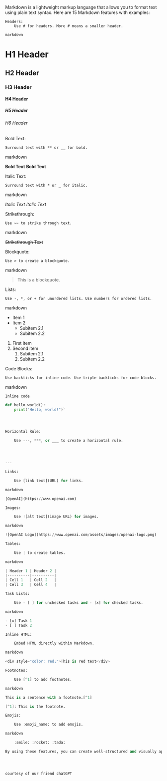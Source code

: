 Markdown is a lightweight markup language that allows you to format text using plain text syntax. Here are 15 Markdown features with examples:

    Headers:
        Use # for headers. More # means a smaller header.

    markdown

# H1 Header
## H2 Header
### H3 Header
#### H4 Header
##### H5 Header
###### H6 Header

Bold Text:

    Surround text with ** or __ for bold.

markdown

**Bold Text**
__Bold Text__

Italic Text:

    Surround text with * or _ for italic.

markdown

*Italic Text*
_Italic Text_

Strikethrough:

    Use ~~ to strike through text.

markdown

~~Strikethrough Text~~

Blockquote:

    Use > to create a blockquote.

markdown

> This is a blockquote.

Lists:

    Use -, *, or + for unordered lists. Use numbers for ordered lists.

markdown

- Item 1
- Item 2
  - Subitem 2.1
  - Subitem 2.2

1. First item
2. Second item
   1. Subitem 2.1
   2. Subitem 2.2

Code Blocks:

    Use backticks for inline code. Use triple backticks for code blocks.

markdown

`Inline code`

```python
def hello_world():
    print("Hello, world!")`




Horizontal Rule:

    Use ---, ***, or ___ to create a horizontal rule.




---

Links:

    Use [link text](URL) for links.

markdown

[OpenAI](https://www.openai.com)

Images:

    Use ![alt text](image URL) for images.

markdown

![OpenAI Logo](https://www.openai.com/assets/images/openai-logo.png)

Tables:

    Use | to create tables.

markdown

| Header 1 | Header 2 |
|----------|----------|
| Cell 1   | Cell 2   |
| Cell 3   | Cell 4   |

Task Lists:

    Use - [ ] for unchecked tasks and - [x] for checked tasks.

markdown

- [x] Task 1
- [ ] Task 2

Inline HTML:

    Embed HTML directly within Markdown.

markdown

<div style="color: red;">This is red text</div>

Footnotes:

    Use [^1] to add footnotes.

markdown

This is a sentence with a footnote.[^1]

[^1]: This is the footnote.

Emojis:

    Use :emoji_name: to add emojis.

markdown

    :smile: :rocket: :tada:

By using these features, you can create well-structured and visually appealing Markdown documents for your GitHub repositories or any other purpose where Markdown is supported.




courtesy of our friend chatGPT
